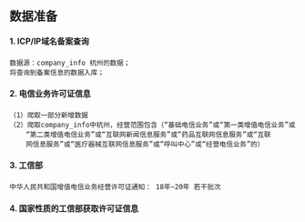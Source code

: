 ## 数据准备

#### 1. ICP/IP域名备案查询
    数据源：company_info 杭州的数据；
    将查询到备案信息的数据入库；
    
    
#### 2. 电信业务许可证信息
    （1）爬取一部分新增数据
    （2）爬取company_info中杭州，经营范围包含（“基础电信业务”或“第一类增值电信业务”或
        “第二类增值电信业务”或“互联网新闻信息服务”或“药品互联网信息服务”或“互联
        网信息服务”或“医疗器械互联网信息服务”或“呼叫中心”或“经营电信业务”的）
       
     
#### 3. 工信部
    中华人民共和国增值电信业务经营许可证通知： 18年~20年 若干批次

#### 4. 国家性质的工信部获取许可证信息
    